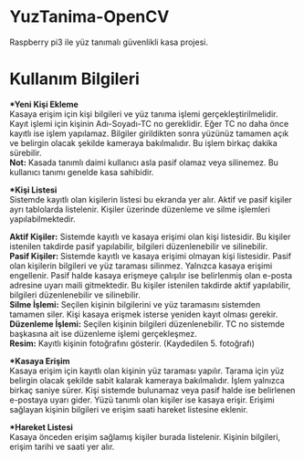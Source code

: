 # YuzTanima-OpenCV
 Raspberry pi3 ile yüz tanımalı güvenlikli kasa projesi.


# Kullanım Bilgileri
<b>*Yeni Kişi Ekleme</b> <br>
Kasaya erişim için kişi bilgileri ve yüz tanıma işlemi gerçekleştirilmelidir. Kayıt işlemi için kişinin Adı-Soyadı-TC no gereklidir. Eğer TC no daha önce kayıtlı ise işlem yapılamaz. Bilgiler girildikten sonra yüzünüz tamamen açık ve belirgin olacak şekilde kameraya bakılmalıdır. Bu işlem birkaç dakika sürebilir.<br>
<b>Not:</b> Kasada tanımlı daimi kullanıcı asla pasif olamaz veya silinemez. Bu kullanıcı tanımı genelde kasa sahibidir.


<b>*Kişi Listesi</b><br>
Sistemde kayıtlı olan kişilerin listesi bu ekranda yer alır. Aktif ve pasif kişiler ayrı tablolarda listelenir. Kişiler üzerinde düzenleme ve silme işlemleri yapılabilmektedir.

<b>Aktif Kişiler:</b> Sistemde kayıtlı ve kasaya erişimi olan kişi listesidir. Bu kişiler istenilen takdirde pasif yapılabilir, bilgileri düzenlenebilir ve silinebilir.
<br>
<b>Pasif Kişiler: </b>Sistemde kayıtlı ve kasaya erişimi olmayan kişi listesidir. Pasif olan kişilerin bilgileri ve yüz taraması silinmez. Yalnızca kasaya erişimi engellenir. Pasif halde kasaya erişmeye çalışılır ise belirlenmiş olan e-posta adresine uyarı maili gitmektedir. Bu kişiler istenilen takdirde aktif yapılabilir, bilgileri düzenlenebilir ve silinebilir.
<br>
<b>Silme İşlemi:</b> Seçilen kişinin bilgilerini ve yüz taramasını sistemden tamamen siler. Kişi kasaya erişmek isterse yeniden kayıt olması gerekir.
<br>
<b>Düzenleme İşlemi:</b> Seçilen kişinin bilgileri düzenlenebilir. TC no sistemde başkasına ait ise düzenleme işlemi gerçekleşmez.
<br>
<b>Resim:</b> Kayıtlı kişinin fotoğrafını gösterir. (Kaydedilen 5. fotoğrafı)
<br>

<b>*Kasaya Erişim</b><br>
Kasaya erişim için kayıtlı olan kişinin yüz taraması yapılır. Tarama için yüz belirgin olacak şekilde sabit kalarak kameraya bakılmalıdır. İşlem yalnızca birkaç saniye sürer. Kişi sistemde bulunamaz veya pasif halde ise belirlenen e-postaya uyarı gider. Yüzü tanımlı olan kişiler ise kasaya erişir. Erişimi sağlayan kişinin bilgileri ve erişim saati hareket listesine eklenir.


<b>*Hareket Listesi</b><br>
Kasaya önceden erişim sağlamış kişiler burada listelenir. Kişinin bilgileri, erişim tarihi ve saati yer alır.

